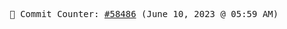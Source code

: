 <p align="center">
    <samp>
        📮 Commit Counter: <a href="https://github.com/Javascript-void0/Javascript-void0/commits/main">#58486</a> (June 10, 2023 @ 05:59 AM)
    </samp>
</p>